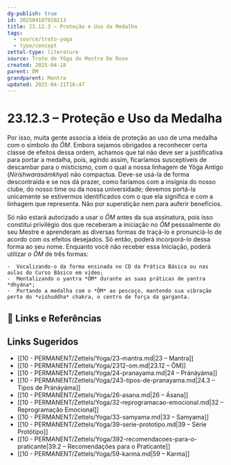 ```yaml
---
dg-publish: true
id: 20250418T020213
title: 23.12.3 – Proteção e Uso da Medalha
tags:
  - source/trato-yoga
  - type/concept
zettel-type: literature
source: Trato de Yôga do Mestre De Rose
created: 2025-04-18
parent: ÔM
grandparent: Mantra
updated: 2025-04-21T16:47
---
```


# 23.12.3 – Proteção e Uso da Medalha

Por isso, muita gente associa a ideia de proteção ao uso de uma medalha com o símbolo do *ÔM*. Embora sejamos obrigados a reconhecer certa classe de efeitos dessa ordem, achamos que tal não deve ser a justificativa para portar a medalha, pois, agindo assim, ficaríamos susceptíveis de descambar para o misticismo, com o qual a nossa linhagem de Yôga Antigo (*Niríshwarasámkhya*) não compactua. Deve-se usá-la de forma descontraída e se nos dá prazer, como faríamos com a insígnia do nosso clube, do nosso time ou da nossa universidade; devemos portá-la unicamente se estivermos identificados com o que ela significa e com a linhagem que representa. Não por superstição nem para auferir benefícios.

Só não estará autorizado a usar o *ÔM* antes da sua assinatura, pois isso constitui privilégio dos que receberam a iniciação no *ÔM* pessoalmente do seu Mestre e aprenderam as diversas formas de traçá-lo e pronunciá-lo de acordo com os efeitos desejados. Só então, poderá incorporá-lo dessa forma ao seu nome. Enquanto você não receber essa Iniciação, poderá utilizar o *ÔM* de três formas:

    -  Vocalizando-o da forma ensinada no CD da Prática Básica ou nas aulas do Curso Básico em vídeo;
    -  Mentalizando o yantra *ÔM* durante as suas práticas de yantra *dhyána*;
    -  Portando a medalha com o *ÔM* ao pescoço, mantendo sua vibração perto do *vishuddha* chakra, o centro de força da garganta.

## 🔗 Links e Referências

## Links Sugeridos

- [[10 - PERMANENT/Zettels/Yoga/23-mantra.md\|23 – Mantra]]
- [[10 - PERMANENT/Zettels/Yoga/2312-om.md\|23.12 – ÔM]]
- [[10 - PERMANENT/Zettels/Yoga/24-pranayama.md\|24 – Pránáyáma]]
- [[10 - PERMANENT/Zettels/Yoga/243-tipos-de-pranayama.md\|24.3 – Tipos de Pránáyáma]]
- [[10 - PERMANENT/Zettels/Yoga/26-asana.md\|26 – Ásana]]
- [[10 - PERMANENT/Zettels/Yoga/32-reprogramacao-emocional.md\|32 – Reprogramação Emocional]]
- [[10 - PERMANENT/Zettels/Yoga/33-samyama.md\|33 – Samyama]]
- [[10 - PERMANENT/Zettels/Yoga/39-serie-prototipo.md\|39 – Série Protótipo]]
- [[10 - PERMANENT/Zettels/Yoga/392-recomendacoes-para-o-praticante\|39.2 – Recomendações para o Praticante]]
- [[10 - PERMANENT/Zettels/Yoga/59-karma.md\|59 – Karma]]